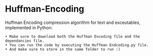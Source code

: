 # Huffman-Encoding
Huffman Encoding compression algorithm for text and exceutables, implemented in Python:

    • Make sure to download both the Huffman Encoding file and the dependancies file.
    • You can run the code by executing the Huffman Endcoding.py file.
    • And make sure to store in the same folder to run :)
